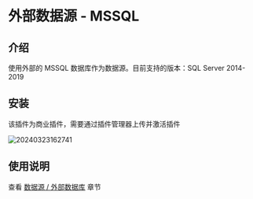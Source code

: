 # 外部数据源 - MSSQL

<PluginInfo commercial="true" name="data-source-external-mssql"></PluginInfo>

## 介绍

使用外部的 MSSQL 数据库作为数据源。目前支持的版本：SQL Server 2014-2019 

## 安装

该插件为商业插件，需要通过插件管理器上传并激活插件

![20240323162741](https://static-docs.nocobase.com/20240323162741.png)

## 使用说明

查看 [数据源 / 外部数据库](/handbook/data-source-manager/external-database) 章节